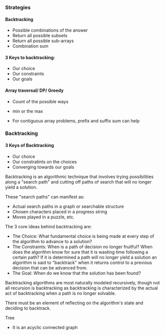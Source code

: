 
### Strategies

#### Backtracking
- Possible combinations of the answer
- Return all possible subsets
- Return all possible sub-arrays
- Combination sum


#### 3 Keys to backtracking:
- Our choice
- Our constraints
- Our goals


#### Array traversal/ DP/ Greedy
- Count of the possible ways
- min or the max


- For contiguous array problems, prefix and suffix sum can help


### Backtracking

#### 3 Keys of Backtracking
- Our choice
- Our constratints on the choices
- Converging towards our goals

Backtracking is an algorithmic technique that involves trying possibilities along a "search path" and cutting off paths of search that will no longer yield a solution.

These "search paths" can manifest as:
- Actual search paths in a graph or searchable structure
- Chosen characters placed in a progress string
- Moves played in a puzzle, etc.

The 3 core ideas behind backtracking are:
- The Choice: What fundamental choice is being made at every step of the algorithm to advance to a solution?
- The Constraints: When is a path of decision no longer fruitful? When does the algorithm know for sure that it is wasting time following a certain path? If it is determined a path will no longer yield a solution an algorithm is said to "backtrack" when it returns control to a previous decision that can be advanced from.
- The Goal: When do we know that the solution has been found?

Backtracking algorithms are most naturally modeled recursively, though not all recursion is backtracking as backtracking is characterized by the actual act of backtracking when a path is no longer solvable.

There must be an element of reflecting on the algorithm's state and deciding to backtrack.


Tree
 - It is an acyclic connected graph
 